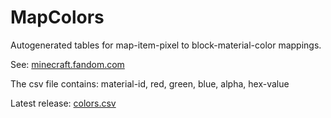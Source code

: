 # MapColors

Autogenerated tables for map-item-pixel to block-material-color mappings.

See: [minecraft.fandom.com](https://minecraft.fandom.com/wiki/Map_item_format#Map_colors)

The csv file contains: material-id, red, green, blue, alpha, hex-value

Latest release: [colors.csv](https://github.com/nothub/MapColors/releases/latest/download/colors.csv)

